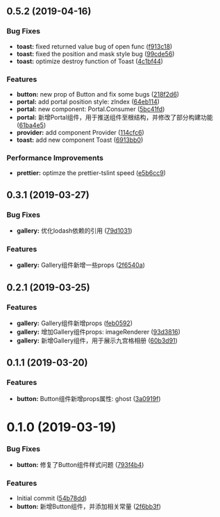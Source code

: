 ## 0.5.2 (2019-04-16)


### Bug Fixes

* **toast:** fixed returned value bug of open func ([f913c18](https://github.com/codoonfxd/crn-elements/commit/f913c18))
* **toast:** fixed the position and mask style bug ([99cde56](https://github.com/codoonfxd/crn-elements/commit/99cde56))
* **toast:** optimize destroy function of Toast ([4c1bf44](https://github.com/codoonfxd/crn-elements/commit/4c1bf44))


### Features

* **button:** new prop of Button and fix some bugs ([218f2d6](https://github.com/codoonfxd/crn-elements/commit/218f2d6))
* **portal:** add portal position style: zIndex ([64eb114](https://github.com/codoonfxd/crn-elements/commit/64eb114))
* **portal:** new component: Portal.Consumer ([5bc41fd](https://github.com/codoonfxd/crn-elements/commit/5bc41fd))
* **portal:** 新增Portal组件，用于推送组件至根结构，并修改了部分构建功能 ([61ba4e5](https://github.com/codoonfxd/crn-elements/commit/61ba4e5))
* **provider:** add component Provider ([114cfc6](https://github.com/codoonfxd/crn-elements/commit/114cfc6))
* **toast:** add new component Toast ([6913bb0](https://github.com/codoonfxd/crn-elements/commit/6913bb0))


### Performance Improvements

* **prettier:** optimze the prettier-tslint speed ([e5b6cc9](https://github.com/codoonfxd/crn-elements/commit/e5b6cc9))



## 0.3.1 (2019-03-27)


### Bug Fixes

* **gallery:** 优化lodash依赖的引用 ([79d1031](https://github.com/codoonfxd/crn-elements/commit/79d1031))


### Features

* **gallery:** Gallery组件新增一些props ([2f6540a](https://github.com/codoonfxd/crn-elements/commit/2f6540a))



## 0.2.1 (2019-03-25)


### Features

* **gallery:** Gallery组件新增props ([feb0592](https://github.com/codoonfxd/crn-elements/commit/feb0592))
* **gallery:** 增加Gallery组件props: imageRenderer ([93d3816](https://github.com/codoonfxd/crn-elements/commit/93d3816))
* **gallery:** 新增Gallery组件，用于展示九宫格相册 ([60b3d91](https://github.com/codoonfxd/crn-elements/commit/60b3d91))



## 0.1.1 (2019-03-20)


### Features

* **button:** Button组件新增props属性: ghost ([3a0919f](https://github.com/codoonfxd/crn-elements/commit/3a0919f))



# 0.1.0 (2019-03-19)


### Bug Fixes

* **button:** 修复了Button组件样式问题 ([793f4b4](https://github.com/codoonfxd/crn-elements/commit/793f4b4))


### Features

* Initial commit ([54b78dd](https://github.com/codoonfxd/crn-elements/commit/54b78dd))
* **button:** 新增Button组件，并添加相关常量 ([2f6bb3f](https://github.com/codoonfxd/crn-elements/commit/2f6bb3f))



